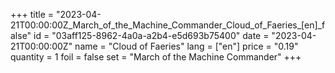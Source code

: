 +++
title = "2023-04-21T00:00:00Z_March_of_the_Machine_Commander_Cloud_of_Faeries_[en]_false"
id = "03aff125-8962-4a0a-a2b4-e5d693b75400"
date = "2023-04-21T00:00:00Z"
name = "Cloud of Faeries"
lang = ["en"]
price = "0.19"
quantity = 1
foil = false
set = "March of the Machine Commander"
+++
